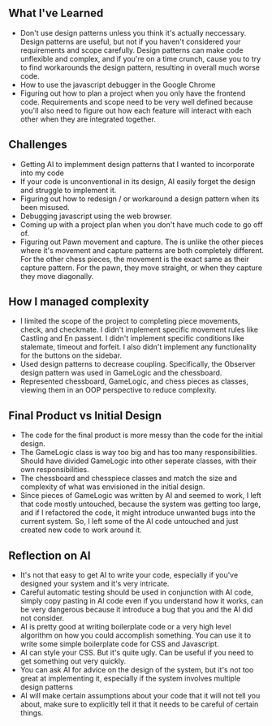 ## What I've Learned
- Don't use design patterns unless you think it's actually neccessary. Design patterns are useful, but not if you haven't considered your requirements and scope carefully. Design patterns can make code unflexible and complex, and if you're on a time crunch, cause you to try to find workarounds the design pattern, resulting in overall much worse code. 
- How to use the javascript debugger in the Google Chrome
- Figuring out how to plan a project when you only have the frontend code. Requirements and scope need to be very well defined because you'll also need to figure out how each feature will interact with each other when they are integrated together.

## Challenges
- Getting AI to implemment design patterns that I wanted to incorporate into my code
- If your code is unconventional in its design, AI easily forget the design and struggle to implement it.
- Figuring out how to redesign / or workaround a design pattern when its been misused.
- Debugging javascript using the web browser.
- Coming up with a project plan when you don't have much code to go off of.
- Figuring out Pawn movement and capture. The is unlike the other pieces where it's movement and capture patterns are both completely different. For the other chess pieces, the movement is the exact same as their capture pattern. For the pawn, they move straight, or when they capture they move diagonally. 


## How I managed complexity
- I limited the scope of the project to completing piece movements, check, and checkmate. I didn't implement specific movement rules like Castling and En passent. I didn't implement specific conditions like stalemate, timeout and forfeit. I also didn't implement any functionality for the buttons on the sidebar.
- Used design patterns to decrease coupling. Specifically, the Observer design pattern was used in GameLogic and the chessboard.
- Represented chessboard, GameLogic, and chess pieces as classes, viewing them in an OOP perspective to reduce complexity. 

## Final Product vs Initial Design
- The code for the final product is more messy than the code for the initial design.
- The GameLogic class is way too big and has too many responsibilities. Should have divided GameLogic into other seperate classes, with their own responsibilities.
- The chessboard and chesspiece classes and match the size and complexity of what was envisioned in the initial design.
- Since pieces of GameLogic was written by AI and seemed to work, I left that code mostly untouched, because the system was getting too large, and if I refactored the code, it might introduce unwanted bugs into the current system. So, I left some of the AI code untouched and just created new code to work around it. 

## Reflection on AI
- It's not that easy to get AI to write your code, especially if you've designed your system and it's very intricate.
- Careful automatic testing should be used in conjunction with AI code, simply copy pasting in AI code even if you understand how it works, can be very dangerous because it introduce a bug that you and the AI did not consider.
- AI is pretty good at writing boilerplate code or a very high level algorithm on how you could accomplish something. You can use it to write some simple boilerplate code for CSS and Javascript. 
- AI can style your CSS. But it's quite ugly. Can be useful if you need to get something out very quickly.
- You can ask AI for advice on the design of the system, but it's not too great at implementing it, especially if the system involves multiple design patterns
- AI will make certain assumptions about your code that it will not tell you about, make sure to explicitly tell it that it needs to be careful of certain things.